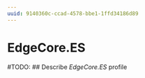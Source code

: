 ```yaml
---
uuid: 9140360c-ccad-4578-bbe1-1ffd34186d89
---
```



# EdgeCore.ES


#TODO: ## Describe *EdgeCore.ES* profile

